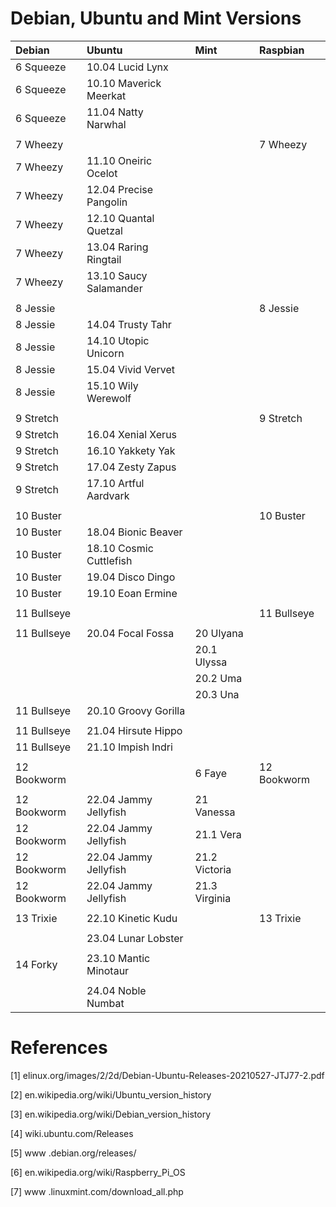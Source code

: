 # Debian, Ubuntu and Mint Versions



| Debian               | Ubuntu                  | Mint                | Raspbian             | 
| :------------------- | :---------------------- | :------------------ | :------------------- |
| 6 Squeeze            | 10.04 Lucid Lynx        |                     |                      | 
| 6 Squeeze            | 10.10 Maverick Meerkat  |                     |                      |
| 6 Squeeze            | 11.04 Natty Narwhal     |                     |                      |
|                      |                         |                     |                      |
| 7 Wheezy             |                         |                     | 7 Wheezy             |
| 7 Wheezy             | 11.10 Oneiric Ocelot    |                     |                      |
| 7 Wheezy             | 12.04 Precise Pangolin  |                     |                      | 
| 7 Wheezy             | 12.10 Quantal Quetzal   |                     |                      | 
| 7 Wheezy             | 13.04 Raring Ringtail   |                     |                      | 
| 7 Wheezy             | 13.10 Saucy Salamander  |                     |                      |
|                      |                         |                     |                      |
| 8 Jessie             |                         |                     | 8 Jessie             |
| 8 Jessie             | 14.04 Trusty Tahr       |                     |                      |
| 8 Jessie             | 14.10 Utopic Unicorn    |                     |                      | 
| 8 Jessie             | 15.04 Vivid Vervet      |                     |                      | 
| 8 Jessie             | 15.10 Wily Werewolf     |                     |                      | 
|                      |                         |                     |                      |
| 9 Stretch            |                         |                     | 9 Stretch            | 
| 9 Stretch            | 16.04 Xenial Xerus      |                     |                      | 
| 9 Stretch            | 16.10 Yakkety Yak       |                     |                      | 
| 9 Stretch            | 17.04 Zesty Zapus       |                     |                      | 
| 9 Stretch            | 17.10 Artful Aardvark   |                     |                      | 
|                      |                         |                     |                      |
| 10 Buster            |                         |                     | 10 Buster            |
| 10 Buster            | 18.04 Bionic Beaver     |                     |                      |
| 10 Buster            | 18.10 Cosmic Cuttlefish |                     |                      |
| 10 Buster            | 19.04 Disco Dingo       |                     |                      |
| 10 Buster            | 19.10 Eoan Ermine       |                     |                      |
|                      |                         |                     |                      |
| 11 Bullseye          |                         |                     | 11	Bullseye          | 
|                      |                         |                     |                      |
| 11 Bullseye          | 20.04 Focal Fossa       | 20	Ulyana           |                      |
|                      |                         | 20.1	Ulyssa         |                      |
|                      |                         | 20.2	Uma            |                      |
|                      |                         | 20.3	Una            |                      |
| 11 Bullseye          | 20.10 Groovy Gorilla    |                     |                      | 
|                      |                         |                     |                      |
| 11 Bullseye          | 21.04 Hirsute Hippo     |                     |                      |
| 11 Bullseye          | 21.10 Impish Indri      |                     |                      |
|                      |                         |                     |                      |
| 12 Bookworm          |                         | 6 Faye              | 12	Bookworm          |
|                      |                         |                     |                      |
| 12 Bookworm          | 22.04 Jammy Jellyfish   | 21 Vanessa          |                      |
| 12 Bookworm          | 22.04 Jammy Jellyfish   | 21.1 Vera           |                      |
| 12 Bookworm          | 22.04 Jammy Jellyfish   | 21.2 Victoria       |                      |
| 12 Bookworm          | 22.04 Jammy Jellyfish   | 21.3 Virginia       |                      |
|                      |                         |                     |                      |
| 13 Trixie	           | 22.10 Kinetic Kudu      |                     | 13	Trixie            |
|                      |                         |                     |                      |
|                      | 23.04 Lunar Lobster     |                     |                      |
|                      |                         |                     |                      |
| 14	Forky	           | 23.10 Mantic Minotaur   |                     |                      |
|                      |                         |                     |                      |
|                      | 24.04 Noble Numbat      |                     |                      |

# References

[1]    elinux.org/images/2/2d/Debian-Ubuntu-Releases-20210527-JTJ77-2.pdf

[2]    en.wikipedia.org/wiki/Ubuntu_version_history

[3]    en.wikipedia.org/wiki/Debian_version_history

[4]    wiki.ubuntu.com/Releases

[5]    www .debian.org/releases/

[6]    en.wikipedia.org/wiki/Raspberry_Pi_OS

[7]    www .linuxmint.com/download_all.php






